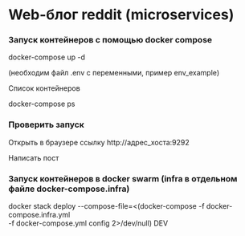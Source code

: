 # Web-блог reddit (microservices)

### Запуск контейнеров с помощью docker compose

docker-compose up -d

(необходим файл .env с переменными, пример env_example)

Список контейнеров

docker-compose ps

### Проверить запуск

Открыть в браузере ссылку http://адрес_хоста:9292

Написать пост


### Запуск контейнеров в docker swarm (infra в отдельном файле docker-compose.infra)
docker stack deploy --compose-file=<(docker-compose -f docker-compose.infra.yml \
 -f docker-compose.yml config 2>/dev/null)  DEV
